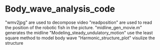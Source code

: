 # Body_wave_analysis_code
"wmv2jpg" are used to decompose video
"readposition" are used to read the position of the robotic fish in the picture.
"midline_gen_movie.m" generates the midline
"Modeling_steady_undulatory_motion" use the least square method to model body wave
"Harmonic_structure_plot" visulize the structure
